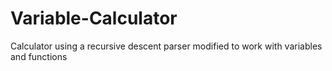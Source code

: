 # Variable-Calculator
Calculator using a recursive descent parser modified to work with variables and functions 
